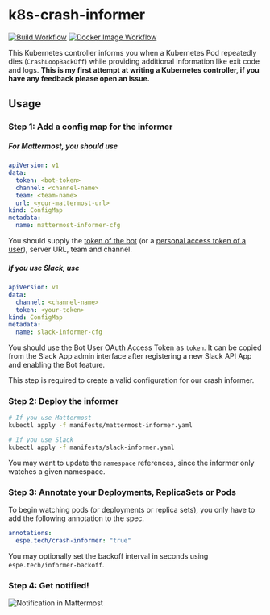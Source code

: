 # k8s-crash-informer
[![Build Workflow](https://github.com/lnsp/k8s-crash-informer/workflows/Go/badge.svg)](https://github.com/lnsp/k8s-crash-informer/actions?workflow=Go) [![Docker Image Workflow](https://github.com/lnsp/k8s-crash-informer/workflows/Docker/badge.svg)](https://github.com/lnsp/k8s-crash-informer/actions?workflow=Docker)

This Kubernetes controller informs you when a Kubernetes Pod repeatedly dies (`CrashLoopBackOff`) while providing additional information like exit code and logs. **This is my first attempt at writing a Kubernetes controller, if you have any feedback please open an issue.**

## Usage

### Step 1: Add a config map for the informer
##### For Mattermost, you should use
```yaml
apiVersion: v1
data:
  token: <bot-token>
  channel: <channel-name>
  team: <team-name>
  url: <your-mattermost-url>
kind: ConfigMap
metadata:
  name: mattermost-informer-cfg
```

You should supply the [token of the bot](https://docs.mattermost.com/developer/bot-accounts.html) (or a [personal access token of a user](https://docs.mattermost.com/developer/personal-access-tokens.html)), server URL, team and channel.

##### If you use Slack, use
```yaml
apiVersion: v1
data:
  channel: <channel-name>
  token: <your-token>
kind: ConfigMap
metadata:
  name: slack-informer-cfg
```

You should use the Bot User OAuth Access Token as `token`. It can be copied from the Slack App admin interface after registering a new Slack API App and enabling the Bot feature.

This step is required to create a valid configuration for our crash informer.

### Step 2: Deploy the informer
```bash
# If you use Mattermost
kubectl apply -f manifests/mattermost-informer.yaml

# If you use Slack
kubectl apply -f manifests/slack-informer.yaml
```

You may want to update the `namespace` references, since the informer only watches a given namespace.

### Step 3: Annotate your Deployments, ReplicaSets or Pods
To begin watching pods (or deployments or replica sets), you only have to add the following annotation to the spec.

```yaml
annotations:
  espe.tech/crash-informer: "true"
```

You may optionally set the backoff interval in seconds using `espe.tech/informer-backoff`.

### Step 4: Get notified!

![Notification in Mattermost](https://i.imgur.com/BzJnaRr.png)
